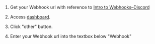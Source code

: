 
1. Get your Webhook url with reference to 
[Intro to Webhooks–Discord](https://support.discord.com/hc/en-us/articles/228383668-Intro-to-Webhooks)

2. Access [dashboard](./dash.php).

3. Click "other" button.

4. Enter your Webhook url into the textbox below "Webhook"